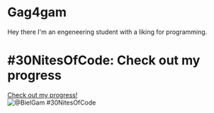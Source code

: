 # Gag4gam

Hey there I'm an engeneering student with a liking for programming.

# #30NitesOfCode: Check out my progress
  [Check out my progress!](https://www.codedex.io/@BielGam/30-nites-of-code)  
  ![@BielGam #30NitesOfCode](https://www.codedex.io/api/petStatus?user=BielGam)
